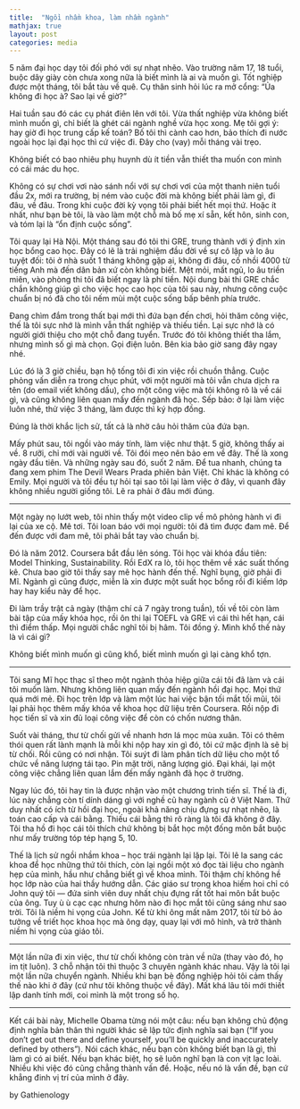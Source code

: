 ```yaml
---
title:  "Ngồi nhầm khoa, làm nhầm ngành"
mathjax: true
layout: post
categories: media
---
```


5 năm đại học dạy tôi đối phó với sự nhạt nhẽo. Vào trường năm 17, 18 tuổi, buộc dây giày còn chưa xong nữa là biết mình là ai và muốn gì. Tốt nghiệp được một tháng, tôi bắt tàu về quê. Cụ thân sinh hỏi lúc ra mở cổng: “Ủa không đi học à? Sao lại về giờ?”

Hai tuần sau đó các cụ phát điên lên với tôi. Vừa thất nghiệp vừa không biết mình muốn gì, chỉ biết là ghét cái ngành nghề vừa học xong. Mẹ tôi gợi ý: hay giờ đi học trung cấp kế toán? Bố tôi thì cành cao hơn, bảo thích đi nước ngoài học lại đại học thì cứ việc đi. Đây cho (vay) mỗi tháng vài trẹo.

Không biết có bao nhiêu phụ huynh dù ít tiền vẫn thiết tha muốn con mình có cái mác du học.

Không có sự chơi vơi nào sánh nổi với sự chơi vơi của một thanh niên tuổi đầu 2x, mới ra trường, bị ném vào cuộc đời mà không biết phải làm gì, đi đâu, về đâu. Trong khi cuộc đời kỳ vọng tôi phải biết hết mọi thứ. Hoặc ít nhất, như bạn bè tôi, là vào làm một chỗ mà bố mẹ xí sẵn, kết hôn, sinh con, và tóm lại là “ổn định cuộc sống”.

Tôi quay lại Hà Nội. Một tháng sau đó tôi thi GRE, trung thành với ý định xin học bổng cao học. Đây có lẽ là trải nghiệm đầu đời về sự cô lập và lo âu tuyệt đối: tôi ở nhà suốt 1 tháng không gặp ai, không đi đâu, cố nhồi 4000 từ tiếng Anh mà đến dân bản xứ còn không biết. Mệt mỏi, mất ngủ, lo âu triền miên, vào phòng thi tôi đã biết ngay là phí tiền. Nội dung bài thi GRE chắc chắn không giúp gì cho việc học cao học của tôi sau này, nhưng công cuộc chuẩn bị nó đã cho tôi nếm mùi một cuộc sống bấp bênh phía trước.

Đang chìm đắm trong thất bại mới thì đứa bạn đến chơi, hỏi thăm công việc, thế là tôi sực nhớ là mình vẫn thất nghiệp và thiếu tiền. Lại sực nhớ là có người giới thiệu cho một chỗ đang tuyển. Trước đó tôi không thiết tha lắm, nhưng mình số gì mà chọn. Gọi điện luôn. Bên kia bảo giờ sang đây ngay nhé.

Lúc đó là 3 giờ chiều, bạn hộ tống tôi đi xin việc rồi chuồn thẳng. Cuộc phỏng vấn diễn ra trong chục phút, với một người mà tôi vẫn chưa dịch ra tên (do email viết không dấu), cho một công việc mà tôi không rõ là về cái gì, và cũng không liên quan mấy đến ngành đã học. Sếp bảo: ở lại làm việc luôn nhé, thử việc 3 tháng, làm được thì ký hợp đồng.

Đúng là thời khắc lịch sử, tất cả là nhờ câu hỏi thăm của đứa bạn.


Mấy phút sau, tôi ngồi vào máy tính, làm việc như thật. 5 giờ, không thấy ai về. 8 rưỡi, chỉ mới vài người về. Tôi đói meo nên bảo em về đây. Thế là xong ngày đầu tiên. Và những ngày sau đó, suốt 2 năm. Để tua nhanh, chúng ta đang xem phim The Devil Wears Prada phiên bản Việt. Chỉ khác là không có Emily. Mọi người và tôi đều tự hỏi tại sao tôi lại làm việc ở đây, vì quanh đây không nhiều người giống tôi. Lẽ ra phải ở đâu mới đúng.

***

Một ngày nọ lướt web, tôi nhìn thấy một video clip về mô phỏng hành vi đi lại của xe cộ. Mê tơi. Tôi loan báo với mọi người: tôi đã tìm được đam mê. Để đến được với đam mê, tôi phải bắt tay vào chuẩn bị.

Đó là năm 2012. Coursera bắt đầu lên sóng. Tôi học vài khóa đầu tiên: Model Thinking, Sustainability. Rồi EdX ra lò, tôi học thêm về xác suất thống kê. Chưa bao giờ tôi thấy say mê học hành đến thế. Nghĩ bụng, giờ phải đi Mĩ. Ngành gì cũng được, miễn là xin được một suất học bổng rồi đi kiếm lớp hay hay kiểu này để học.

Đi làm trầy trật cả ngày (thậm chí cả 7 ngày trong tuần), tối về tôi còn làm bài tập của mấy khóa học, rồi ôn thi lại TOEFL và GRE vì cái thì hết hạn, cái thì điểm thấp. Mọi người chắc nghĩ tôi bị hâm. Tôi đồng ý. Mình khổ thế này là vì cái gì?

Không biết mình muốn gì cũng khổ, biết mình muốn gì lại càng khổ tợn.

***

Tôi sang Mĩ học thạc sĩ theo một ngành thỏa hiệp giữa cái tôi đã làm và cái tôi muốn làm. Nhưng không liên quan mấy đến ngành hồi đại học. Mọi thứ quá mới mẻ. Đi học trên lớp và làm một lúc hai việc bận tối mắt tối mũi, tôi lại phải học thêm mấy khóa về khoa học dữ liệu trên Coursera. Rồi nộp đi học tiến sĩ và xin đủ loại công việc để còn có chốn nương thân.

Suốt vài tháng, thư từ chối gửi về nhanh hơn lá mọc mùa xuân. Tôi có thêm thói quen rất lành mạnh là mỗi khi nộp hay xin gì đó, tôi cứ mặc định là sẽ bị từ chối. Rồi cũng có nơi nhận. Tôi suýt đi làm phân tích dữ liệu cho một tổ chức về năng lượng tái tạo. Pin mặt trời, năng lượng gió. Đại khái, lại một công việc chẳng liên quan lắm đến mấy ngành đã học ở trường.

Ngay lúc đó, tôi hay tin là được nhận vào một chương trình tiến sĩ. Thế là đi, lúc này chẳng còn tí dính dáng gì với nghề cũ hay ngành cũ ở Việt Nam. Thứ duy nhất có ích từ hồi đại học, ngoài khả năng chịu đựng sự nhạt nhẽo, là toán cao cấp và cái bằng. Thiếu cái bằng thì rõ ràng là tôi đã không ở đây. Tôi tha hồ đi học cái tôi thích chứ không bị bắt học một đống môn bắt buộc như mấy trường tóp tép hạng 5, 10.

Thế là lịch sử ngồi nhầm khoa – học trái ngành lại lặp lại. Tôi lê la sang các khoa để học những thứ tôi thích, còn lại ngồi một xó đọc tài liệu cho ngành hẹp của mình, hầu như chẳng biết gì về khoa mình. Tôi thậm chí không hề học lớp nào của hai thầy hướng dẫn. Các giáo sư trong khoa hiếm hoi chỉ có John quý tôi — đứa sinh viên duy nhất chịu đựng rất tốt hai môn bắt buộc của ông. Tuy ù ù cạc cạc nhưng hôm nào đi học mắt tôi cũng sáng như sao trời. Tôi là niềm hi vọng của John. Kể từ khi ông mất năm 2017, tôi từ bỏ ảo tưởng về triết học khoa học mà ông dạy, quay lại với mô hình, và trở thành niềm hi vọng của giáo tôi.

***

Một lần nữa đi xin việc, thư từ chối không còn tràn về nữa (thay vào đó, họ im tịt luôn). 3 chỗ nhận tôi thì thuộc 3 chuyên ngành khác nhau. Vậy là tôi lại một lần nữa chuyển ngành. Nhiều khi bạn bè đồng nghiệp hỏi tôi cảm thấy thế nào khi ở đây (cứ như tôi không thuộc về đây). Mất khá lâu tôi mới thiết lập danh tính mới, coi mình là một trong số họ.

***

Kết cái bài này, Michelle Obama từng nói một câu: nếu bạn không chủ động định nghĩa bản thân thì người khác sẽ lập tức định nghĩa sai bạn (“If you don’t get out there and define yourself, you’ll be quickly and inaccurately defined by others”). Nói cách khác, nếu bạn còn không biết bạn là gì, thì làm gì có ai biết. Nếu bạn khác biệt, họ sẽ luôn nghĩ bạn là con vịt lạc loài. Nhiều khi việc đó cũng chẳng thành vấn đề. Hoặc, nếu nó là vấn đề, bạn cứ khẳng đinh vị trí của mình ở đây.


by Gathienology











